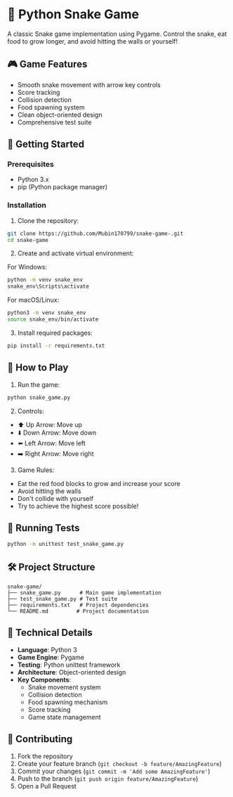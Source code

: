 # 🐍 Python Snake Game

A classic Snake game implementation using Pygame. Control the snake, eat food to grow longer, and avoid hitting the walls or yourself!

## 🎮 Game Features

- Smooth snake movement with arrow key controls
- Score tracking
- Collision detection
- Food spawning system
- Clean object-oriented design
- Comprehensive test suite

## 🚀 Getting Started

### Prerequisites

- Python 3.x
- pip (Python package manager)

### Installation

1. Clone the repository:
```bash
git clone https://github.com/Mubin170799/snake-game-.git
cd snake-game
```

2. Create and activate virtual environment:

For Windows:
```bash
python -m venv snake_env
snake_env\Scripts\activate
```

For macOS/Linux:
```bash
python3 -m venv snake_env
source snake_env/bin/activate
```

3. Install required packages:
```bash
pip install -r requirements.txt
```

## 🎯 How to Play

1. Run the game:
```bash
python snake_game.py
```

2. Controls:
- ⬆️ Up Arrow: Move up
- ⬇️ Down Arrow: Move down
- ⬅️ Left Arrow: Move left
- ➡️ Right Arrow: Move right

3. Game Rules:
- Eat the red food blocks to grow and increase your score
- Avoid hitting the walls
- Don't collide with yourself
- Try to achieve the highest score possible!

## 🧪 Running Tests

```bash
python -m unittest test_snake_game.py
```

## 🛠️ Project Structure

```
snake-game/
├── snake_game.py      # Main game implementation
├── test_snake_game.py # Test suite
├── requirements.txt   # Project dependencies
└── README.md         # Project documentation
```

## 🔧 Technical Details

- **Language**: Python 3
- **Game Engine**: Pygame
- **Testing**: Python unittest framework
- **Architecture**: Object-oriented design
- **Key Components**:
  - Snake movement system
  - Collision detection
  - Food spawning mechanism
  - Score tracking
  - Game state management

## 🤝 Contributing

1. Fork the repository
2. Create your feature branch (`git checkout -b feature/AmazingFeature`)
3. Commit your changes (`git commit -m 'Add some AmazingFeature'`)
4. Push to the branch (`git push origin feature/AmazingFeature`)
5. Open a Pull Request

